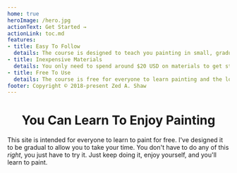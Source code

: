 ```yaml
---
home: true
heroImage: /hero.jpg
actionText: Get Started →
actionLink: toc.md
features:
- title: Easy To Follow
  details: The course is designed to teach you painting in small, gradual, logical steps.  Every exercise has multiple video demonstrations so you can see exactly who to do it, and includes free photographic references for you to use.
- title: Inexpensive Materials
  details: You only need to spend around $20 USD on materials to get started, and the entire course will cost you possibly $100 in materials if you buy everything.
- title: Free To Use
  details: The course is free for everyone to learn painting and the love of making art.  Everything is licensed using Creative Commons licenses.
footer: Copyright © 2018-present Zed A. Shaw
---
```


<h1 style="text-align: center">You Can Learn To Enjoy Painting</h1>

This site is intended for everyone to learn to paint for free.  I've designed it to be gradual to allow you to take your time.  You don't have to do any of this *right*, you just have to try it.  Just keep doing it, enjoy yourself, and you'll learn to paint.  


